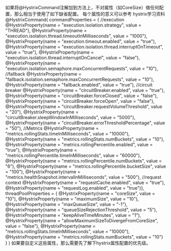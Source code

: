 如果将@HystrixCommand注解加到方法上，不对属性（如CoreSize）做任何配置，那么相当于使用了如下缺省配置。 每个属性的意义可以参考  hystrix学习资料
@HystrixCommand(
            commandProperties = {
                    //execution
                    @HystrixProperty(name = "execution.isolation.strategy", value = "THREAD"),
                    @HystrixProperty(name = "execution.isolation.thread.timeoutInMilliseconds", value = "1000"),
                    @HystrixProperty(name = "execution.timeout.enabled", value = "true"),
                    @HystrixProperty(name = "execution.isolation.thread.interruptOnTimeout", value = "true"),
                    @HystrixProperty(name = "execution.isolation.thread.interruptOnCancel", value = "false"),
                    @HystrixProperty(name = "execution.isolation.semaphore.maxConcurrentRequests", value = "10"),
                    //fallback
                    @HystrixProperty(name = "fallback.isolation.semaphore.maxConcurrentRequests", value = "10"),
                    @HystrixProperty(name = "fallback.enabled", value = "true"),
                    //circuit breaker
                    @HystrixProperty(name = "circuitBreaker.enabled", value = "true"),
                    @HystrixProperty(name = "circuitBreaker.forceClosed", value = "false"),
                    @HystrixProperty(name = "circuitBreaker.forceOpen", value = "false"),
                    @HystrixProperty(name = "circuitBreaker.requestVolumeThreshold", value = "20"),
                    @HystrixProperty(name = "circuitBreaker.sleepWindowInMilliseconds", value = "5000"),
                    @HystrixProperty(name = "circuitBreaker.errorThresholdPercentage", value = "50"),
                    //Metrics
                    @HystrixProperty(name = "metrics.rollingStats.timeInMilliseconds", value = "10000"),
                    @HystrixProperty(name = "metrics.rollingStats.numBuckets", value = "10"),
                    @HystrixProperty(name = "metrics.rollingPercentile.enabled", value = "true"),
                    @HystrixProperty(name = "metrics.rollingPercentile.timeInMilliseconds", value = "60000"),
                    @HystrixProperty(name = "metrics.rollingPercentile.numBuckets", value = "6"),
                    @HystrixProperty(name = "metrics.rollingPercentile.bucketSize", value = "100"),
                    @HystrixProperty(name = "metrics.healthSnapshot.intervalInMilliseconds", value = "500"),
                    //request context
                    @HystrixProperty(name = "requestCache.enabled", value = "true"),
                    @HystrixProperty(name = "requestLog.enabled", value = "true")},
            threadPoolProperties = {
                    @HystrixProperty(name = "coreSize", value = "10"),
                    @HystrixProperty(name = "maximumSize", value = "10"),
                    @HystrixProperty(name = "maxQueueSize", value = "-1"),
                    @HystrixProperty(name = "queueSizeRejectionThreshold", value = "5"),
                    @HystrixProperty(name = "keepAliveTimeMinutes", value = "1"),
                    @HystrixProperty(name = "allowMaximumSizeToDivergeFromCoreSize", value = "false"),
                    @HystrixProperty(name = "metrics.rollingStats.timeInMilliseconds", value = "10000"),
                    @HystrixProperty(name = "metrics.rollingStats.numBuckets", value = "10")
            }
    )
    如果要自定义这些属性，那么需要先了解下hystrix属性配置的优先级。
